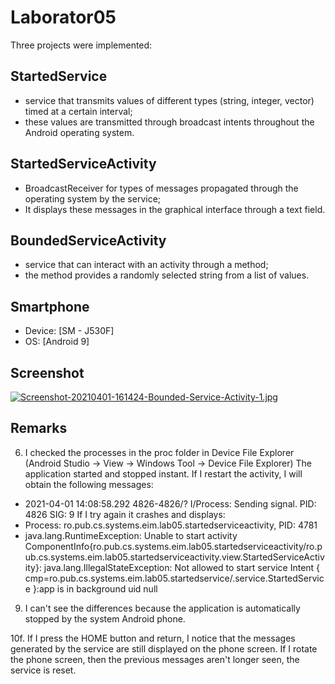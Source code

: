 # Laborator05

Three projects were implemented:
## StartedService 
- service that transmits values of different types (string, integer, vector) timed at a certain interval;
- these values are transmitted through broadcast intents throughout the Android operating system.

## StartedServiceActivity
- BroadcastReceiver for types of messages propagated through the operating system by the service;
- It displays these messages in the graphical interface through a text field.

## BoundedServiceActivity
- service that can interact with an activity through a method;
- the method provides a randomly selected string from a list of values.

## Smartphone
 - Device: [SM - J530F]
 - OS: [Android 9]

## Screenshot
[![Screenshot-20210401-161424-Bounded-Service-Activity-1.jpg](https://i.postimg.cc/T1n7YK3z/Screenshot-20210401-161424-Bounded-Service-Activity-1.jpg)](https://postimg.cc/QKxkfx5m)

## Remarks
6. I checked the processes in the proc folder in Device File Explorer (Android Studio -> View -> Windows Tool -> Device File Explorer)
The application started and stopped instant. If I restart the activity, I will obtain the following messages:
- 2021-04-01 14:08:58.292 4826-4826/? I/Process: Sending signal. PID: 4826 SIG: 9
If I try again it crashes and displays:
- Process: ro.pub.cs.systems.eim.lab05.startedserviceactivity, PID: 4781
- java.lang.RuntimeException: Unable to start activity ComponentInfo{ro.pub.cs.systems.eim.lab05.startedserviceactivity/ro.pub.cs.systems.eim.lab05.startedserviceactivity.view.StartedServiceActivity}: java.lang.IllegalStateException: Not allowed to start service Intent { cmp=ro.pub.cs.systems.eim.lab05.startedservice/.service.StartedService }:app is in background uid null

9. I can't see the differences because the application is automatically stopped by the system Android phone. 

10f. If I press the HOME button and return, I notice that the messages generated by the service are still displayed on the phone screen. If I rotate the phone screen, then the previous messages aren't longer seen, the service is reset.
